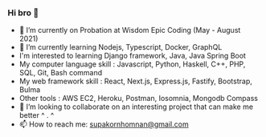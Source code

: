### Hi bro 👋

- 🔭 I’m currently on Probation at Wisdom Epic Coding (May - August 2021)
- 🌱 I’m currently learning Nodejs, Typescript, Docker, GraphQL
- I'm interested to learning Django framework, Java, Java Spring Boot
- My computer language skill : Javascript, Python, Haskell, C++, PHP, SQL, Git, Bash command
- My web framework skill : React, Next.js, Express.js, Fastify, Bootstrap, Bulma
- Other tools : AWS EC2, Heroku, Postman, Iosomnia, Mongodb Compass 
- 👯 I’m looking to collaborate on an interesting project that can make me better ^ . ^
- 📫 How to reach me: supakornhomnan@gmail.com



